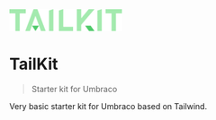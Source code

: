 <img src="images/logo.svg" alt="drawing" width="200"/>

# TailKit

> Starter kit for Umbraco

Very basic starter kit for Umbraco based on Tailwind.
